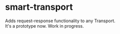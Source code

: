 # smart-transport

Adds request-response functionality to any Transport.  
It's a prototype now. Work in progress.  
